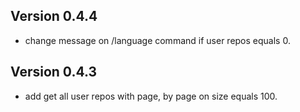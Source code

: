## Version 0.4.4

- change message on /language command if user repos equals 0.

## Version 0.4.3

- add get all user repos with page, by page on size equals 100.
